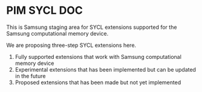 # PIM SYCL DOC

This is Samsung staging area for SYCL extensions supported for the Samsung computational memory device. 

We are proposing three-step SYCL extensions here. 
1) Fully supported extensions that work with Samsung computational memory device
2) Experimental extensions that has been implemented but can be updated in the future
3) Proposed extensions that has been made but not yet implemented


